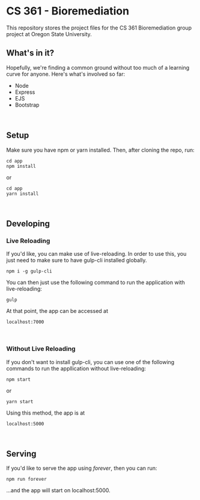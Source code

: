 # CS 361 - Bioremediation

This repository stores the project files for the CS 361 Bioremediation group project at Oregon State University.


## What's in it?
Hopefully, we're finding a common ground without too much of a learning curve for anyone. Here's what's involved so far:
- Node
- Express
- EJS
- Bootstrap


<br>

## Setup
Make sure you have npm or yarn installed. Then, after cloning the repo, run:
```
cd app
npm install
```
or
```
cd app
yarn install
```

<br>

## Developing
### Live Reloading

If you'd like, you can make use of live-reloading. In order to use this, you just need to make sure to have gulp-cli installed globally.
```
npm i -g gulp-cli
```

You can then just use the following command to run the application with live-reloading:
```
gulp
```
At that point, the app can be accessed at 
```
localhost:7000
```


<br>

### Without Live Reloading
If you don't want to install gulp-cli, you can use one of the following commands to run the appllication without live-reloading:

```
npm start
```
or
```
yarn start
```
Using this method, the app is at
```
localhost:5000
```

<br>

## Serving
If you'd like to serve the app using _forever_, then you can run:
```
npm run forever
```
...and the app will start on localhost:5000.
